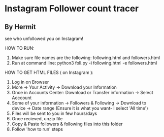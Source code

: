 # Instagram Follower count tracer
## By Hermit

see who unfollowed you on Instagram!

HOW TO RUN:
1. Make sure file names are the following: following.html and followers.html
2. Run at command line:  python3 foll.py -i following.html -e followers.html

HOW TO GET HTML FILES ( on Instagram ):
1. Log in on Browser
2. More -> Your Activity -> Download your Information
3. Once in Accounts Center: Download or Transfer information -> Select Acccount
4. Some of your information -> Followers & Following -> Download to device -> Date range (Ensure it is what you want- I select 'All time')
5. Files will be sent to you in few hours/days
6. Once recieved, unzip file
7. Copy & Paste followers & following files into this folder
8. Follow 'how to run' steps  
